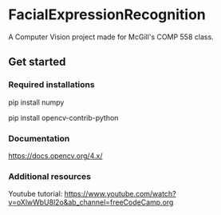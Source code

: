 # FacialExpressionRecognition
A Computer Vision project made for McGill's COMP 558 class. 

## Get started

### Required installations

pip install numpy

pip install opencv-contrib-python

### Documentation

https://docs.opencv.org/4.x/

### Additional resources

Youtube tutorial: https://www.youtube.com/watch?v=oXlwWbU8l2o&ab_channel=freeCodeCamp.org
